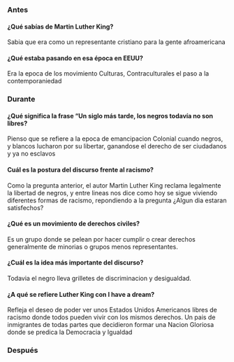 
### Antes 
#### ¿Qué sabías de Martin Luther King?
Sabia que era como un representante cristiano para la gente afroamericana
#### ¿Qué estaba pasando en esa época en EEUU?
Era la epoca de los movimiento Culturas, Contraculturales el paso a la contemporaniedad
### Durante
#### ¿Qué significa la frase “Un siglo más tarde, los negros todavía no son libres?
Pienso que se refiere a la epoca de emancipacion Colonial cuando negros, y blancos lucharon por su libertar, ganandose el derecho de ser ciudadanos y ya no esclavos
#### Cuál es la postura del discurso frente al racismo?
Como la pregunta anterior, el autor Martin Luther King reclama legalmente la libertad de negros, y entre lineas nos dice como hoy se sigue viviendo diferentes formas de racismo,
repondiendo a la pregunta ¿Algun dia estaran satisfechos?
#### ¿Qué es un movimiento de derechos civiles?
Es un grupo donde se pelean por hacer cumplir o crear derechos generalmente de minorias o grupos menos representantes.
#### ¿Cuál es la idea más importante del discurso?
Todavia el negro lleva grilletes de discriminacion y desigualdad.
#### ¿A qué se refiere Luther King con I have a dream?
Refleja el deseo de poder ver unos Estados Unidos Americanos libres de racismo donde todos pueden vivir con los mismos derechos.
Un pais de inmigrantes de todas partes que decidieron formar una Nacion Gloriosa donde se predica la Democracia y Igualdad
### Después
###
<!--stackedit_data:
eyJoaXN0b3J5IjpbODk5OTAyODQzLDExNjA4MjIzMzZdfQ==
-->